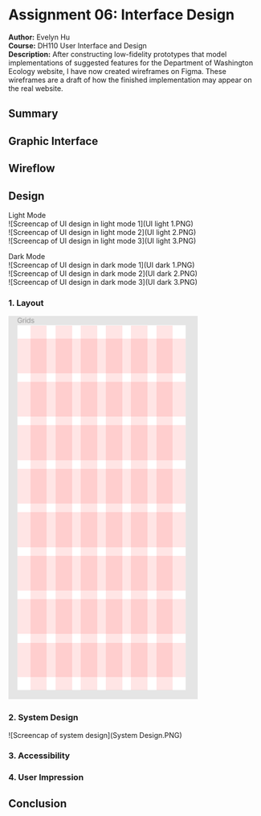 # Assignment 06: Interface Design
**Author:** Evelyn Hu  
**Course:** DH110 User Interface and Design  
**Description:** After constructing low-fidelity prototypes that model implementations of suggested features for the Department of Washington Ecology website, I have now created wireframes on Figma. These wireframes are a draft of how the finished implementation may appear on the real website.

## Summary

## Graphic Interface

## Wireflow

## Design
Light Mode  
![Screencap of UI design in light mode 1](UI light 1.PNG)  
![Screencap of UI design in light mode 2](UI light 2.PNG)  
![Screencap of UI design in light mode 3](UI light 3.PNG)  

Dark Mode  
![Screencap of UI design in dark mode 1](UI dark 1.PNG)  
![Screencap of UI design in dark mode 2](UI dark 2.PNG)  
![Screencap of UI design in dark mode 3](UI dark 3.PNG)  

### 1. Layout
![Screencap of grids used to ](Grids.PNG)

### 2. System Design
![Screencap of system design](System Design.PNG)
### 3. Accessibility

### 4. User Impression

## Conclusion
